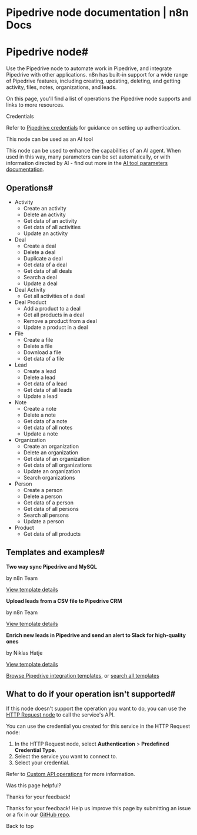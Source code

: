 # Pipedrive node documentation | n8n Docs

[ ](https://github.com/n8n-io/n8n-docs/edit/main/docs/integrations/builtin/app-nodes/n8n-nodes-base.pipedrive.md "Edit this page")

# Pipedrive node#

Use the Pipedrive node to automate work in Pipedrive, and integrate Pipedrive with other applications. n8n has built-in support for a wide range of Pipedrive features, including creating, updating, deleting, and getting activity, files, notes, organizations, and leads. 

On this page, you'll find a list of operations the Pipedrive node supports and links to more resources.

Credentials

Refer to [Pipedrive credentials](../../credentials/pipedrive/) for guidance on setting up authentication. 

This node can be used as an AI tool

This node can be used to enhance the capabilities of an AI agent. When used in this way, many parameters can be set automatically, or with information directed by AI - find out more in the [AI tool parameters documentation](../../../../advanced-ai/examples/using-the-fromai-function/).

## Operations#

  * Activity
    * Create an activity
    * Delete an activity
    * Get data of an activity
    * Get data of all activities
    * Update an activity
  * Deal
    * Create a deal
    * Delete a deal
    * Duplicate a deal
    * Get data of a deal
    * Get data of all deals
    * Search a deal
    * Update a deal
  * Deal Activity
    * Get all activities of a deal
  * Deal Product
    * Add a product to a deal
    * Get all products in a deal
    * Remove a product from a deal
    * Update a product in a deal
  * File
    * Create a file
    * Delete a file
    * Download a file
    * Get data of a file
  * Lead
    * Create a lead
    * Delete a lead
    * Get data of a lead
    * Get data of all leads
    * Update a lead
  * Note
    * Create a note
    * Delete a note
    * Get data of a note
    * Get data of all notes
    * Update a note
  * Organization
    * Create an organization
    * Delete an organization
    * Get data of an organization
    * Get data of all organizations
    * Update an organization
    * Search organizations
  * Person
    * Create a person
    * Delete a person
    * Get data of a person
    * Get data of all persons
    * Search all persons
    * Update a person
  * Product
    * Get data of all products

## Templates and examples#

**Two way sync Pipedrive and MySQL**

by n8n Team

[View template details](https://n8n.io/workflows/1822-two-way-sync-pipedrive-and-mysql/)

**Upload leads from a CSV file to Pipedrive CRM**

by n8n Team

[View template details](https://n8n.io/workflows/1787-upload-leads-from-a-csv-file-to-pipedrive-crm/)

**Enrich new leads in Pipedrive and send an alert to Slack for high-quality ones**

by Niklas Hatje

[View template details](https://n8n.io/workflows/2135-enrich-new-leads-in-pipedrive-and-send-an-alert-to-slack-for-high-quality-ones/)

[Browse Pipedrive integration templates](https://n8n.io/integrations/pipedrive/), or [search all templates](https://n8n.io/workflows/)

## What to do if your operation isn't supported#

If this node doesn't support the operation you want to do, you can use the [HTTP Request node](../../core-nodes/n8n-nodes-base.httprequest/) to call the service's API.

You can use the credential you created for this service in the HTTP Request node: 

  1. In the HTTP Request node, select **Authentication** > **Predefined Credential Type**.
  2. Select the service you want to connect to.
  3. Select your credential.

Refer to [Custom API operations](../../../custom-operations/) for more information.

Was this page helpful? 

Thanks for your feedback! 

Thanks for your feedback! Help us improve this page by submitting an issue or a fix in our [GitHub repo](https://github.com/n8n-io/n8n-docs). 

Back to top